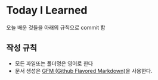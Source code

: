 # Today I Learned
오늘 배운 것들을 아래의 규칙으로 commit 함

## 작성 규칙
- 모든 파일또는 폴더명은 영어로 한다
- 문서 생성은 [GFM (Github Flavored Markdown)](https://help.github.com/articles/github-flavored-markdown/)을 사용한다. 